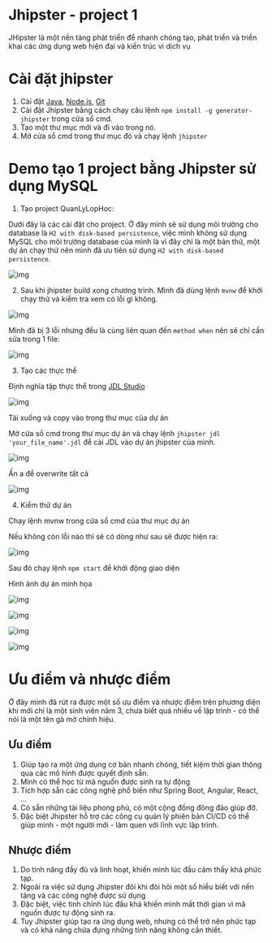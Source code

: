 # Jhipster - project 1

JHipster là một nền tảng phát triển để nhanh chóng tạo, phát triển và triển khai các ứng dụng web hiện đại và kiến ​​trúc vi dịch vụ

# Cài đặt jhipster

1. Cài đặt [Java](https://adoptium.net/temurin/releases/?version=11), [Node.js](https://nodejs.org/en), [Git](https://git-scm.com/)
2. Cài đặt Jhipster bằng cách chạy câu lệnh `npm install -g generator-jhipster` trong cửa sổ cmd.
3. Tạo một thư mục mới và đi vào trong nó.
4. Mở cửa sổ cmd trong thư mục đó và chạy lệnh `jhipster`

# Demo tạo 1 project bằng Jhipster sử dụng MySQL

1. Tạo project QuanLyLopHoc:

Dưới đây là các cài đặt cho project. Ở đây mình sẽ sử dụng môi trường cho database là `H2 with disk-based persistence`, việc mình không sử dụng MySQL cho môi trường database của mình là vì đây chỉ là một bản thử, một dự án chạy thử nên mình đã ưu tiên sử dụng `H2 with disk-based persistence`.

![img](</img/Screenshot (627).png>)

2. Sau khi jhipster build xong chương trình. Mình đã dùng lệnh `mvnw` để khởi chạy thử và kiểm tra xem có lỗi gì không.

![img](</img/Screenshot%20(628).png>)

Mình đã bị 3 lỗi nhưng đều là cùng liên quan đến `method when` nên sẽ chỉ cần sửa trong 1 file:

![img](</img/Screenshot%20(629).png>)

3. Tạo các thực thể

Định nghĩa tập thực thể trong [JDL Studio](https://start.jhipster.tech/jdl-studio/)

![img](</img/Screenshot%20(630).png>)

Tải xuống và copy vào trong thư mục của dự án

Mở cửa sổ cmd trong thư mục dự án và chạy lệnh `jhipster jdl 'your_file_name'.jdl` để cài JDL vào dự án jhipster của mình.

![img](</img/Screenshot%20(631).png>)

Ấn a để overwrite tất cả

![img](</img/Screenshot%20(632).png>)

4. Kiểm thử dự án

Chạy lệnh mvnw trong cửa sổ cmd của thư mục dự án

Nếu không còn lỗi nào thì sẽ có dòng như sau sẽ được hiện ra:

![img](</img/Screenshot%20(634).png>)

Sau đó chạy lệnh `npm start` để khởi động giao diện

Hình ảnh dự án minh họa

![img](</img/Screenshot%20(635).png>)

![img](</img/Screenshot%20(636).png>)

![img](</img/Screenshot%20(637).png>)

![img](</img/Screenshot%20(638).png>)

# Ưu điểm và nhược điểm

Ở đây mình đã rút ra được một số ưu điểm và nhược điểm trên phương diện khi mới chỉ là một sinh viên năm 3, chưa biết quá nhiều về lập trình - có thể nói là một tên gà mờ chính hiệu.

## Ưu điểm

1. Giúp tạo ra một ứng dụng cơ bản nhanh chóng, tiết kiệm thời gian thông qua các mô hình được quyết định sẵn.
1. Mình có thể học từ mã nguồn được sinh ra tự động
1. Tích hợp sẵn các công nghệ phổ biến như Spring Boot, Angular, React, ...
1. Có sẵn những tài liệu phong phú, có một cộng đồng đông đảo giúp đỡ.
1. Đặc biệt Jhipster hỗ trợ các công cụ quản lý phiên bản CI/CD có thể giúp mình - một người mới - làm quen với lĩnh vực lập trình.

## Nhược điểm

1. Do tính năng đầy đủ và linh hoạt, khiến mình lúc đầu cảm thấy khá phức tạp.
2. Ngoài ra việc sử dụng Jhipster đôi khi đòi hỏi một số hiểu biết với nền tảng và các công nghệ được sử dụng
3. Đặc biệt, việc tinh chỉnh lúc đầu khá khiến mình mất thời gian vì mã nguồn được tự động sinh ra.
4. Tuy Jhipster giúp tạo ra ứng dụng web, nhưng có thể trở nên phức tạp và có khả năng chứa đựng những tính năng không cần thiết.
